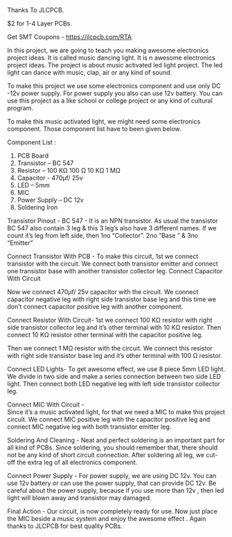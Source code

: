 Thanks To JLCPCB.

$2 for 1-4 Layer PCBs.

Get SMT Coupons - https://jlcpcb.com/RTA


In this project, we are going to teach you making awesome electronics project ideas. It is called music dancing light. It is n awesome electronics project ideas. The project is about music activated led light project. The led light can dance with music, clap, air or any kind of sound.

To make this project we use some electronics component and use only DC -12v power supply. For power supply you also can use 12v battery. You can use this project as a like school or college project or any kind of cultural program.


To make this music activated light, we might need some electronics component. Those component list have to been given below.


Component List : 
1. PCB Board
2. Transistor – BC 547
3. Resistor – 100  KΩ
		          100   Ω
		          10   KΩ
		      	   1   MΩ
4. Capacitor - 470µf/ 25v
5. LED – 5mm
6. MIC
7. Power Supply – DC 12v
8. Soldering Iron


Transistor Pinout - 
BC 547 - It is an NPN transistor. As usual the transistor BC 547 also contain 3 leg & this 3 leg’s also have 3 different names. If we count it’s leg from left side, then 1no “Collector”. 2no “Base ” & 3no “Emitter”

Connect Transistor With PCB - 
To make this circuit, 1st we connect transistor with the circuit. We connect both transistor emitter and connect one transistor base with another transistor collector leg.
Connect Capacitor With Circuit

Now we connect 470µf/ 25v capacitor with the circuit. We connect capacitor negative leg with right side transistor base leg and this time we don’t connect capacitor positive leg with another component.

Connect Resistor With Circuit- 
1st we connect 100 KΩ resistor with right side transistor collector leg and it’s other terminal with 10 KΩ resistor. Then connect 10 KΩ resistor other terminal with the capacitor positive leg.

Then we connect 1 MΩ resistor with the circuit. We connect this resistor with right side transistor base leg and it’s other terminal with 100 Ω resistor.

Connect LED Lights-
To get awesome effect, we use 8 piece 5mm LED light. We divide in two side and make a series connection between two side LED light. Then connect both LED negative leg with left side transistor collector leg.

 Connect MIC With Circuit -  
Since it’s a music activated light, for that we need a MIC to make this project circuit. We connect MIC positive leg with the capacitor positive leg and connect MIC negative leg with both transistor emitter leg.

Soldering And Cleaning - 
Neat and perfect soldering is an important part for all kind of PCBs. Since soldering, you should remember that, there should not be any kind of short circuit connection. After soldering all leg, we cut-off the extra leg of all electronics component.

Connect Power Supply - 
For power supply, we are using DC 12v. You can use 12v battery or can use the power supply, that can provide DC 12v. Be careful about the power supply, because if you use more than 12v , then led light will blown away and transistor may damaged.

Final Action - 
Our circuit, is now completely ready for use. Now just place the MIC beside a music system and enjoy the awesome effect . Again thanks to JLCPCB for best quality PCBs.



